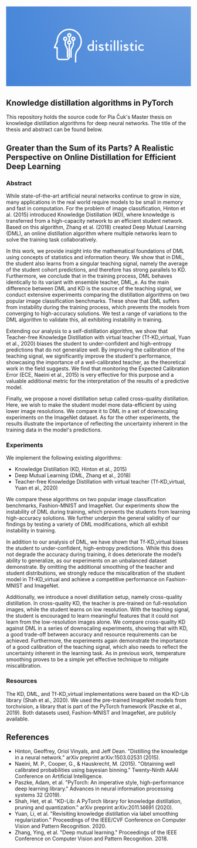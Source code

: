 ![Logo](./distillistic_logo.png)

## Knowledge distillation algorithms in PyTorch
This repository holds the source code for Pia Čuk's Master thesis on knowledge distillation algorithms for deep neural networks. The title of the thesis and abstract can be found below.

## Greater than the Sum of its Parts? A Realistic Perspective on Online Distillation for Efficient Deep Learning
### Abstract
While state-of-the-art artificial neural networks continue to grow in size, many applications in the real world require models to be small in memory and fast in computation. For the problem of image classification, Hinton et al. (2015) introduced Knowledge Distillation (KD), where knowledge is transferred from a high-capacity network to an efficient student network. Based on this algorithm, Zhang et al. (2018) created Deep Mutual Learning (DML), an online distillation algorithm where multiple networks learn to solve the training task collaboratively.

In this work, we provide insight into the mathematical foundations of DML using concepts of statistics and information theory. We show that in DML, the student also learns from a singular teaching signal, namely the average of the student cohort predictions, and therefore has strong parallels to KD. Furthermore, we conclude that in the training process, DML behaves identically to its variant with ensemble teacher, DML_e. As the main difference between DML and KD is the source of the teaching signal, we conduct extensive experiments comparing the distillation algorithms on two popular image classification benchmarks. These show that DML suffers from instability during the training process, which prevents the models from converging to high-accuracy solutions. We test a range of variations to the DML algorithm to validate this, all exhibiting instability in training.

Extending our analysis to a self-distillation algorithm, we show that Teacher-free Knowledge Distillation with virtual teacher (Tf-KD_virtual, Yuan et al., 2020) biases the student to under-confident and high-entropy predictions that do not generalize well. By improving the calibration of the teaching signal, we significantly improve the student's performance, showcasing the importance of a well-calibrated teacher, as the theoretical work in the field suggests. We find that monitoring the Expected Calibration Error (ECE, Naeini et al., 2015) is very effective for this purpose and a valuable additional metric for the interpretation of the results of a predictive model.

Finally, we propose a novel distillation setup called cross-quality distillation. Here, we wish to make the student model more data-efficient by using lower image resolutions. We compare it to DML in a set of downscaling experiments on the ImageNet dataset. As for the other experiments, the results illustrate the importance of reflecting the uncertainty inherent in the training data in the model's predictions.

### Experiments

We implement the following existing algorithms:
- Knowledge Distillation (KD, Hinton et al., 2015)
- Deep Mutual Learning (DML, Zhang et al., 2018)
- Teacher-free Knowledge Distillation with virtual teacher (Tf-KD_virtual, Yuan et al., 2020)

We compare these algorithms on two popular image classification benchmarks, Fashion-MNIST and ImageNet. Our experiments show the instability of DML during training, which prevents the students from learning high-accuracy solutions. We further underpin the general validity of our findings by testing a variety of DML modifications, which all exhibit instability in training.

In addition to our analysis of DML, we have shown that Tf-KD_virtual biases the student to under-confident, high-entropy predictions. While this does not degrade the accuracy during training, it does deteriorate the model’s ability to generalize, as our experiments on an unbalanced dataset demonstrate. By omitting the additional smoothing of the teacher and student distributions, we strongly reduce the miscalibration of the student model in Tf-KD_virtual and achieve a competitive performance on Fashion-MNIST and ImageNet.

Additionally, we introduce a novel distillation setup, namely cross-quality distillation. In cross-quality KD, the teacher is pre-trained on full-resolution images, while the student learns on low resolution. With the teaching signal, the student is encouraged to learn meaningful features that it could not learn from the low-resolution images alone. We compare cross-quality KD against DML in a series of downscaling experiments, showing that with KD, a good trade-off between accuracy and resource requirements can be achieved. Furthermore, the experiments again demonstrate the importance of a good calibration of the teaching signal, which also needs to reflect the uncertainty inherent in the learning task. As in previous work, temperature smoothing proves to be a simple yet effective technique to mitigate miscalibration.

### Resources

The KD, DML, and Tf-KD_virtual implementations were based on the KD-Lib library (Shah et al., 2020). We used the pre-trained ImageNet models from torchvision, a library that is part of the PyTorch framework (Paszke et al., 2019). Both datasets used, Fashion-MNIST and ImageNet, are publicly available.

## References
- Hinton, Geoffrey, Oriol Vinyals, and Jeff Dean. "Distilling the knowledge in a neural network." arXiv preprint arXiv:1503.02531 (2015).
- Naeini, M. P., Cooper, G., & Hauskrecht, M. (2015). "Obtaining well calibrated probabilities using bayesian binning." Twenty-Ninth AAAI Conference on Artificial Intelligence.
- Paszke, Adam, et al. "PyTorch: An imperative style, high-performance deep learning library." Advances in neural information processing systems 32 (2019).
- Shah, Het, et al. "KD-Lib: A PyTorch library for knowledge distillation, pruning and quantization." arXiv preprint arXiv:2011.14691 (2020).
- Yuan, Li, et al. "Revisiting knowledge distillation via label smoothing regularization." Proceedings of the IEEE/CVF Conference on Computer Vision and Pattern Recognition. 2020.
- Zhang, Ying, et al. "Deep mutual learning." Proceedings of the IEEE Conference on Computer Vision and Pattern Recognition. 2018.
